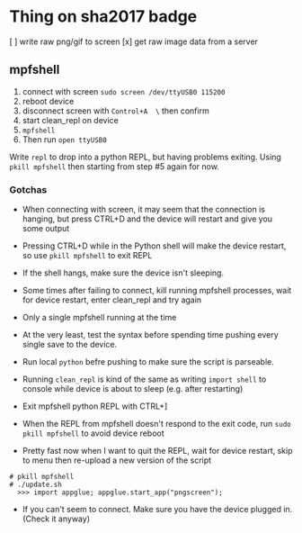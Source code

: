 # Thing on sha2017 badge

[ ] write raw png/gif to screen
[x] get raw image data from a server

## mpfshell

1. connect with screen `sudo screen /dev/ttyUSB0 115200`
2. reboot device
3. disconnect screen with `Control+A  \` then confirm
4. start clean_repl on device
5. `mpfshell`
6. Then run `open ttyUSB0`

Write `repl` to drop into a python REPL, but having problems exiting.
Using `pkill mpfshell` then starting from step #5 again for now.

### Gotchas

- When connecting with screen, it may seem that the connection is hanging, but press CTRL+D and the device will restart and give you some output
- Pressing CTRL+D while in the Python shell will make the device restart, so use `pkill mpfshell` to exit REPL
- If the shell hangs, make sure the device isn't sleeping.
- Some times after failing to connect, kill running mpfshell processes, wait for device
  restart, enter clean_repl and try again
- Only a single mpfshell running at the time
- At the very least, test the syntax before spending time pushing every single save to the device.
- Run local `python` befre pushing to make sure the script is parseable.
- Running `clean_repl` is kind of the same as writing `import shell` to console while device is about to sleep (e.g. after restarting)
- Exit mpfshell python REPL with CTRL+]
- When the REPL from mpfshell doesn't respond to the exit code, run `sudo pkill mpfshell` to avoid device reboot

- Pretty fast now when I want to quit the REPL, wait for device restart, skip to menu then re-upload a new version of the script
```
# pkill mpfshell
# ./update.sh
  >>> import appglue; appglue.start_app("pngscreen");
```
- If you can't seem to connect. Make sure you have the device plugged in. (Check it anyway)


